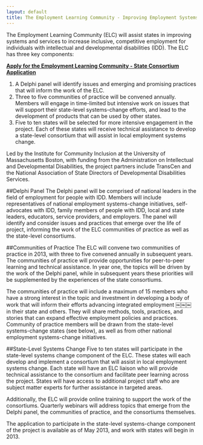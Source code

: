 ```yaml
---
layout: default
title: The Employment Learning Community - Improving Employment Systems and Services for Individuals with IDD
---
```

The Employment Learning Community (ELC) will assist states in improving systems and services to increase inclusive, competitive employment for individuals with intellectual and developmental disabilities (IDD). The ELC has three key components:

<div class="panel radius">
  <p><strong><a href="application">Apply for the Employment Learning Community - State Consortium Application</a></strong></p>
</div>

1. A Delphi panel will identify issues and emerging and promising practices that will inform the work of the ELC.
2. Three to five communities of practice will be convened annually. Members will engage in time-limited but intensive work on issues that will support their state-level systems-change efforts, and lead to the development of products that can be used by other states.
3. Five to ten states will be selected for more intensive engagement in the project. Each of these states will receive technical assistance to develop a state-level consortium that will assist in local employment systems change.

Led by the Institute for Community Inclusion at the University of Massachusetts Boston, with funding from the Administration on Intellectual and Developmental Disabilities, the project partners include TransCen and the National Association of State Directors of Developmental Disabilities Services.

##Delphi Panel
The Delphi panel will be comprised of national leaders in the field of employment for people with IDD. Members will include representatives of national employment systems-change initiatives, self-advocates with IDD, family members of people with IDD, local and state leaders, educators, service providers, and employers.
The panel will identify and consider issues and practices that emerge over the life of project, informing the work of the ELC communities of practice as well as the state-level consortiums.

##Communities of Practice
The ELC will convene two communities of practice in 2013, with three to five convened annually in subsequent years. The communities of practice will provide opportunities for peer-to-peer learning and technical assistance. In year one, the topics will be driven by the work of the Delphi panel, while in subsequent years these priorities will be supplemented by the experiences of the state consortiums.

The communities of practice will include a maximum of 15 members who have a strong interest in the topic and investment in developing a body of work that will inform their efforts advancing integrated employment
￼￼￼
in their state and others. They will share methods, tools, practices, and stories that can expand effective employment policies and practices.
Community of practice members will be drawn from the state-level systems-change states (see below), as well as from other national employment systems-change initiatives.

##State-Level Systems Change
Five to ten states will participate in the state-level systems change component of the ELC. These states will each develop and implement a consortium that will assist in local employment systems change. Each state will have an ELC liaison who will provide technical assistance to the consortium and facilitate peer learning across the project. States will have access to additional project staff who are subject matter experts for further assistance in targeted areas.

Additionally, the ELC will provide online training to support the work of the consortiums. Quarterly webinars will address topics that emerge from the Delphi panel, the communities of practice, and the consortiums themselves.

The application to participate in the state-level systems-change component of the project is available as of May 2013, and work with states will begin in 2013.
